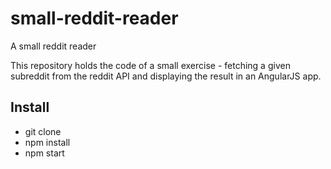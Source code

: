 # small-reddit-reader
A small reddit reader

This repository holds the code of a small exercise - fetching a given subreddit from the reddit API and displaying the result in an AngularJS app.

## Install
* git clone
* npm install
* npm start